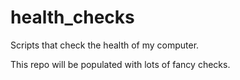 # health_checks
Scripts that check the health of my computer.

This repo will be populated with lots of fancy checks.
